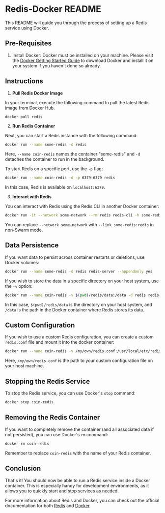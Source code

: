 # Redis-Docker README

This README will guide you through the process of setting up a Redis service using Docker. 

## Pre-Requisites

1. Install Docker: Docker must be installed on your machine. Please visit the [Docker Getting Started Guide](https://www.docker.com/get-started) to download Docker and install it on your system if you haven't done so already.

## Instructions

1. **Pull Redis Docker Image**

In your terminal, execute the following command to pull the latest Redis image from Docker Hub.

 ```bash
 docker pull redis
 ```

2. **Run Redis Container**

Next, you can start a Redis instance with the following command:

 ```bash
 docker run --name some-redis -d redis
 ```
Here, `--name coin-redis` names the container "some-redis" and `-d` detaches the container to run in the background.

To start Redis on a specific port, use the `-p` flag:

 ```bash
 docker run --name coin-redis -d -p 6379:6379 redis
 ```

In this case, Redis is available on `localhost:6379`.

3. **Interact with Redis**

You can interact with Redis using the Redis CLI in another Docker container:

 ```bash
 docker run -it --network some-network --rm redis redis-cli -h some-redis
 ```

You can replace `--network some-network` with `--link some-redis:redis` in non-Swarm mode.

## Data Persistence

If you want data to persist across container restarts or deletions, use Docker volumes:

```bash
docker run --name some-redis -d redis redis-server --appendonly yes
```

If you wish to store the data in a specific directory on your host system, use the `-v` option:

```bash
docker run --name coin-redis -v $(pwd)/redis/data:/data -d redis redis-server --appendonly yes
```

In this case, `$(pwd)/redis/data` is the directory on your host system, and `/data` is the path in the Docker container where Redis stores its data.

## Custom Configuration

If you wish to use a custom Redis configuration, you can create a custom `redis.conf` file and mount it into the docker container:

```bash
docker run --name coin-redis -v /my/own/redis.conf:/usr/local/etc/redis/redis.conf -d redis redis-server /usr/local/etc/redis/redis.conf
```

Here, `/my/own/redis.conf` is the path to your custom configuration file on your host machine.

## Stopping the Redis Service

To stop the Redis service, you can use Docker's `stop` command:

```bash
docker stop coin-redis
```

## Removing the Redis Container

If you want to completely remove the container (and all associated data if not persisted), you can use Docker's `rm` command:

```bash
docker rm coin-redis
```

Remember to replace `coin-redis` with the name of your Redis container.

## Conclusion

That's it! You should now be able to run a Redis service inside a Docker container. This is especially handy for development environments, as it allows you to quickly start and stop services as needed. 

For more information about Redis and Docker, you can check out the official documentation for both [Redis](https://redis.io/documentation) and [Docker](https://docs.docker.com/).